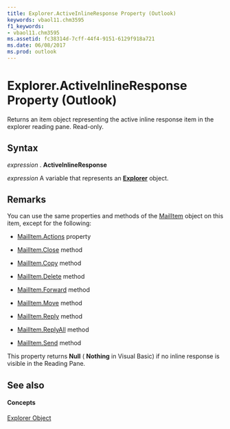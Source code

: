 ```yaml
---
title: Explorer.ActiveInlineResponse Property (Outlook)
keywords: vbaol11.chm3595
f1_keywords:
- vbaol11.chm3595
ms.assetid: fc38314d-7cff-44f4-9151-6129f918a721
ms.date: 06/08/2017
ms.prod: outlook
---
```



# Explorer.ActiveInlineResponse Property (Outlook)
Returns an item object representing the active inline response item in the explorer reading pane. Read-only.

## Syntax

 _expression_ . **ActiveInlineResponse**

 _expression_ A variable that represents an **[Explorer](explorer-object-outlook.md)** object.


## Remarks

You can use the same properties and methods of the [MailItem](mailitem-object-outlook.md) object on this item, except for the following:


- [MailItem.Actions](mailitem-actions-property-outlook.md) property
    
- [MailItem.Close](mailitem-close-method-outlook.md) method
    
- [MailItem.Copy](mailitem-copy-method-outlook.md) method
    
- [MailItem.Delete](mailitem-delete-method-outlook.md) method
    
- [MailItem.Forward](mailitem-forward-method-outlook.md) method
    
- [MailItem.Move](mailitem-move-method-outlook.md) method
    
- [MailItem.Reply](mailitem-reply-method-outlook.md) method
    
- [MailItem.ReplyAll](mailitem-replyall-method-outlook.md) method
    
- [MailItem.Send](mailitem-send-method-outlook.md) method
    
This property returns **Null** ( **Nothing** in Visual Basic) if no inline response is visible in the Reading Pane.


## See also


#### Concepts


[Explorer Object](explorer-object-outlook.md)

